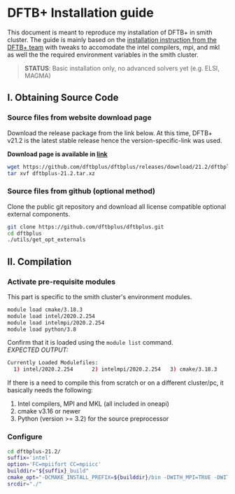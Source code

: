# DFTB+ Installation guide

This document is meant to reproduce my installation of DFTB+ in smith cluster. The guide is mainly based on the [installation instruction from the DFTB+ team](https://github.com/dftbplus/dftbplus/blob/21.2/INSTALL.rst) with tweaks to accomodate the intel compilers, mpi, and mkl as well the the required environment variables in the smith cluster.

> **STATUS**: Basic installation only, no advanced solvers yet (e.g. ELSI, MAGMA)

## I. Obtaining Source Code

### Source files from website download page

Download the release package from the link below. At this time, DFTB+ v21.2 is the latest stable release hence the version-specific-link was used. 

**Download page is available in [link](https://dftbplus.org/download/dftb-stable/)**

```bash
wget https://github.com/dftbplus/dftbplus/releases/download/21.2/dftbplus-21.2.tar.xz
tar xvf dftbplus-21.2.tar.xz 
```


### Source files from github (optional method)
Clone the public git repository and download all license compatible optional external components.

```bash
git clone https://github.com/dftbplus/dftbplus.git
cd dftbplus
./utils/get_opt_externals
```

## II. Compilation

### Activate pre-requisite modules
This part is specific to the smith cluster's environment modules. 

```bash
module load cmake/3.18.3
module load intel/2020.2.254
module load intelmpi/2020.2.254
module load python/3.8
``` 

Confirm that it is loaded using the `module list` command.  
*EXPECTED OUTPUT:*
```bash
Currently Loaded Modulefiles:
  1) intel/2020.2.254      2) intelmpi/2020.2.254   3) cmake/3.18.3
```

If there is a need to compile this from scratch or on a different cluster/pc, it basically needs the following:

1. Intel compilers, MPI and MKL (all included in oneapi)
2. cmake v3.16 or newer
3. Python (version >= 3.2) for the source preprocessor

### Configure



```bash
cd dftbplus-21.2/
suffix='intel'
option='FC=mpiifort CC=mpiicc'
builddir="${suffix}_build"
cmake_opt="-DCMAKE_INSTALL_PREFIX=${builddir}/bin -DWITH_MPI=TRUE -DWITH_OMP=FALSE -DTEST_MPI_PROCS=6"
srcdir="./"
```
